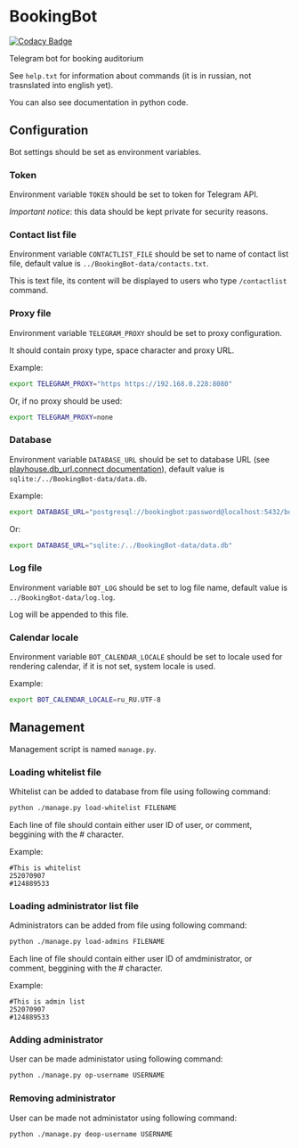 # BookingBot

[![Codacy Badge](https://api.codacy.com/project/badge/Grade/1b958e1c7a664b6a93270dc8c1f7534b)](https://app.codacy.com/app/ArtUshak/BookingBot?utm_source=github.com&utm_medium=referral&utm_content=ArtUshak/BookingBot&utm_campaign=Badge_Grade_Dashboard)

Telegram bot for booking auditorium

See `help.txt` for information about commands (it is in russian, not trasnslated into english yet).

You can also see documentation in python code.

## Configuration

Bot settings should be set as environment variables.

### Token

Environment variable `TOKEN` should be set to token for Telegram API.

*Important notice*: this data should be kept private for security reasons.

### Contact list file

Environment variable `CONTACTLIST_FILE` should be set to name of contact list file, default value is `../BookingBot-data/contacts.txt`.

This is text file, its content will be displayed to users who type `/contactlist` command.

### Proxy file

Environment variable `TELEGRAM_PROXY` should be set to proxy configuration.

It should contain proxy type, space character and proxy URL.

Example:

```sh
export TELEGRAM_PROXY="https https://192.168.0.228:8080"
```

Or, if no proxy should be used:

```sh
export TELEGRAM_PROXY=none
```

### Database

Environment variable `DATABASE_URL` should be set to database URL (see [playhouse.db_url.connect documentation](http://docs.peewee-orm.com/en/latest/peewee/playhouse.html#connect)), default value is `sqlite:/../BookingBot-data/data.db`.

Example:

```sh
export DATABASE_URL="postgresql://bookingbot:password@localhost:5432/bookingbot"
```

Or:

```sh
export DATABASE_URL="sqlite:/../BookingBot-data/data.db"
```

### Log file

Environment variable `BOT_LOG` should be set to log file name, default value is `../BookingBot-data/log.log`.

Log will be appended to this file.

### Calendar locale

Environment variable `BOT_CALENDAR_LOCALE` should be set to locale used for rendering calendar, if it is not set, system locale is used.

Example:

```sh
export BOT_CALENDAR_LOCALE=ru_RU.UTF-8
```

## Management

Management script is named `manage.py`.

### Loading whitelist file

Whitelist can be added to database from file using following command:

```sh
python ./manage.py load-whitelist FILENAME
```

Each line of file should contain either user ID of user, or comment, beggining with the # character.

Example:

```text
#This is whitelist
252070907
#124889533
```

### Loading administrator list file

Administrators can be added from file using following command:

```sh
python ./manage.py load-admins FILENAME
```

Each line of file should contain either user ID of amdministrator, or comment, beggining with the # character.

Example:

```text
#This is admin list
252070907
#124889533
```

### Adding administrator

User can be made administator using following command:

```sh
python ./manage.py op-username USERNAME
```

### Removing administrator

User can be made not administator using following command:

```sh
python ./manage.py deop-username USERNAME
```
